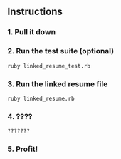 ## Instructions

### 1. Pull it down

### 2. Run the test suite (optional)
`ruby linked_resume_test.rb`

### 3. Run the linked resume file
`ruby linked_resume.rb`

### 4. ????
`???????`

### 5. Profit!
